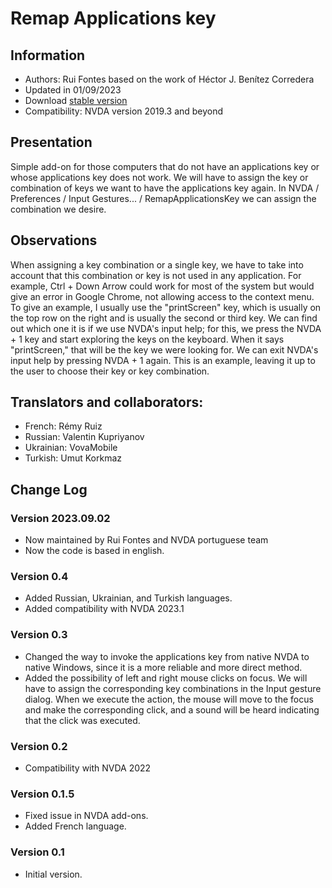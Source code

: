 # Remap Applications key


## Information
* Authors: Rui Fontes based on the work of Héctor J. Benítez Corredera
* Updated in 01/09/2023
* Download [stable version][1]
* Compatibility: NVDA version 2019.3 and beyond


## Presentation
Simple add-on for those computers that do not have an applications key or whose applications key does not work.
We will have to assign the key or combination of keys we want to have the applications key again.
In NVDA / Preferences / Input Gestures... / RemapApplicationsKey we can assign the combination we desire.


## Observations
When assigning a key combination or a single key, we have to take into account that this combination or key is not used in any application.
For example, Ctrl + Down Arrow could work for most of the system but would give an error in Google Chrome, not allowing access to the context menu.
To give an example, I usually use the "printScreen" key, which is usually on the top row on the right and is usually the second or third key.
We can find out which one it is if we use NVDA's input help; for this, we press the NVDA + 1 key and start exploring the keys on the keyboard. When it says "printScreen," that will be the key we were looking for. We can exit NVDA's input help by pressing NVDA + 1 again.
This is an example, leaving it up to the user to choose their key or key combination.


## Translators and collaborators:
* French: Rémy Ruiz
* Russian: Valentin Kupriyanov
* Ukrainian: VovaMobile
* Turkish: Umut Korkmaz


## Change Log


### Version 2023.09.02
* Now maintained by Rui Fontes and NVDA portuguese team
* Now the code is based in english.


### Version 0.4
* Added Russian, Ukrainian, and Turkish languages.
* Added compatibility with NVDA 2023.1


### Version 0.3
* Changed the way to invoke the applications key from native NVDA to native Windows, since it is a more reliable and more direct method.
* Added the possibility of left and right mouse clicks on focus.
We will have to assign the corresponding key combinations in the Input gesture dialog.
When we execute the action, the mouse will move to the focus and make the corresponding click, and a sound will be heard indicating that the click was executed.


### Version 0.2
* Compatibility with NVDA 2022


### Version 0.1.5
* Fixed issue in NVDA add-ons.
* Added French language.


### Version 0.1
* Initial version.

[1]: https://github.com/ruifontes/RemapKeyAplication-para-NVDA/releases/download/2023.09.26/remapApplicationsKey-2023.09.26.nvda-addon
